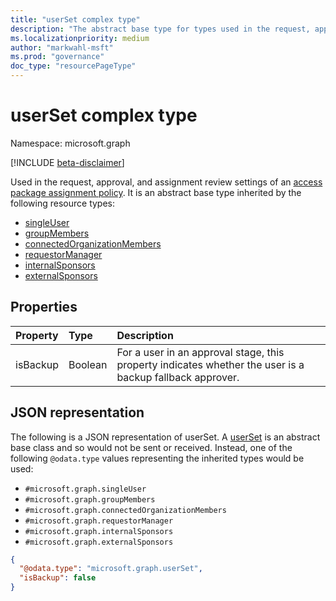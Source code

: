 ```yaml
---
title: "userSet complex type"
description: "The abstract base type for types used in the request, approval, and assignment review settings of an access package assignment policy."
ms.localizationpriority: medium
author: "markwahl-msft"
ms.prod: "governance"
doc_type: "resourcePageType"
---
```


# userSet complex type

Namespace: microsoft.graph

[!INCLUDE [beta-disclaimer](../../includes/beta-disclaimer.md)]

Used in the request, approval, and assignment review settings of an [access package assignment policy](accesspackageassignmentpolicy.md). It is an abstract base type inherited by the following resource types:
+ [singleUser](singleuser.md)
+ [groupMembers](groupmembers.md)
+ [connectedOrganizationMembers](connectedorganizationmembers.md)
+ [requestorManager](requestormanager.md)
+ [internalSponsors](internalsponsors.md)
+ [externalSponsors](externalsponsors.md)

## Properties

| Property                     | Type                      | Description |
| :--------------------------- | :------------------------ | :---------- |
| isBackup | Boolean | For a user in an approval stage, this property indicates whether the user is a backup fallback approver. |

## JSON representation

The following is a JSON representation of userSet. A [userSet]() is an abstract base class and so would not be sent or received.  Instead, one of the following `@odata.type` values representing the inherited types would be used:
+ `#microsoft.graph.singleUser`
+ `#microsoft.graph.groupMembers`
+ `#microsoft.graph.connectedOrganizationMembers`
+ `#microsoft.graph.requestorManager`
+ `#microsoft.graph.internalSponsors`
+ `#microsoft.graph.externalSponsors`

<!-- {
  "blockType": "resource",
  "optionalProperties": [

  ],
  "@odata.type": "microsoft.graph.userSet"
}-->

```json
{
  "@odata.type": "microsoft.graph.userSet",
  "isBackup": false
}
```



<!-- uuid: 16cd6b66-4b1a-43a1-adaf-3a886856ed98
2019-02-04 14:57:30 UTC -->
<!-- {
  "type": "#page.annotation",
  "description": "userSet complex type",
  "keywords": "",
  "section": "documentation",
  "tocPath": ""
}-->


